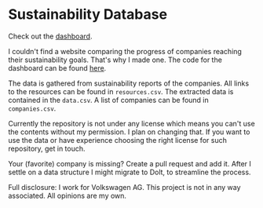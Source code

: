 # Sustainability Database

Check out the [dashboard](https://sustainability-database.herokuapp.com/).

I couldn't find a website comparing the progress of companies reaching their sustainability goals. That's why I made one. The code for the dashboard can be found [here](https://github.com/JulianWgs/sustainability-database-dashboard).

The data is gathered from sustainability reports of the companies. All links to the resources can be found in `resources.csv`. The extracted data is contained in the `data.csv`. A list of companies can be found in `companies.csv`.

Currently the repository is not under any license which means you can't use the contents without my permission. I plan on changing that. If you want to use the data or have experience choosing the right license for such repository, get in touch.

Your (favorite) company is missing? Create a pull request and add it. After I settle on a data structure I might migrate to Dolt, to streamline the process.


Full disclosure: I work for Volkswagen AG. This project is not in any way associated. All opinions are my own.